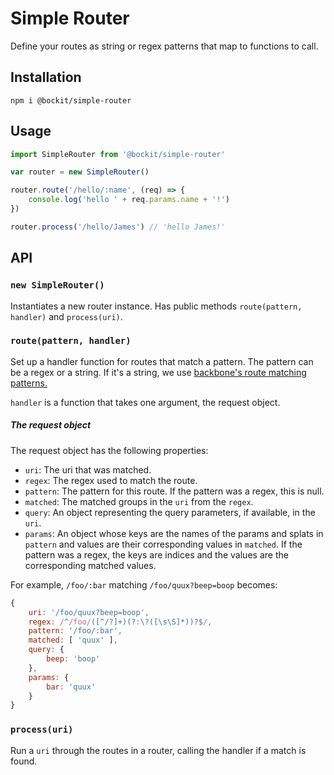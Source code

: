 Simple Router
=============

Define your routes as string or regex patterns that map to functions to call.

Installation
------------

`npm i @bockit/simple-router`

Usage
-----

```javascript
import SimpleRouter from '@bockit/simple-router'

var router = new SimpleRouter()

router.route('/hello/:name', (req) => {
    console.log('hello ' + req.params.name + '!')
})

router.process('/hello/James') // 'hello James!'
```

API
---

### `new SimpleRouter()`

Instantiates a new router instance. Has public methods `route(pattern, handler)` and `process(uri)`.

### `route(pattern, handler)`

Set up a handler function for routes that match a pattern. The pattern can be a regex or a string. If it's a string, we use [backbone's route matching patterns.][backbone routes]

[backbone routes]: http://backbonejs.org/#Router-routes

`handler` is a function that takes one argument, the request object.

##### The request object

The request object has the following properties: 

* `uri`: The uri that was matched.
* `regex`: The regex used to match the route.
* `pattern`: The pattern for this route. If the pattern was a regex, this is null.
* `matched`: The matched groups in the `uri` from the `regex`.
* `query`: An object representing the query parameters, if available, in the `uri`.
* `params`: An object whose keys are the names of the params and splats in `pattern` and values are their corresponding values in `matched`. If the pattern was a regex, the keys are indices and the values are the corresponding matched values.

For example, `/foo/:bar` matching `/foo/quux?beep=boop` becomes:

```javascript
{
    uri: '/foo/quux?beep=boop',
    regex: /^/foo/([^/?]+)(?:\?([\s\S]*))?$/,
    pattern: '/foo/:bar',
    matched: [ 'quux' ],
    query: {
        beep: 'boop'
    },
    params: {
        bar: 'quux'
    }
}
```

### `process(uri)`

Run a `uri` through the routes in a router, calling the handler if a match is found.
